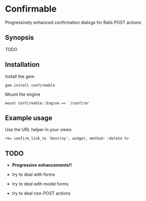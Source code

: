 # Confirmable #

Progressively enhanced confirmation dialogs for Rails POST actions

## Synopsis ##

TODO

## Installation ##

Install the gem

    gem install confirmable

Mount the engine

    mount Confirmable::Engine => '/confirm'

## Example usage ##

Use the URL helper in your views

    <%= confirm_link_to 'Destroy', widget, method: :delete %>

## TODO ##

  * **Progressive enhancements!!**

  * try to deal with forms

  * try to deal with model forms

  * try to deal non-POST actions
